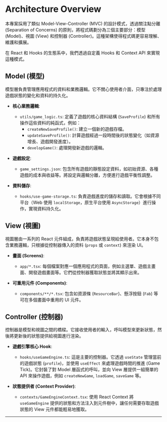 # Architecture Overview

本專案採用了類似 Model-View-Controller (MVC) 的設計模式，透過關注點分離 (Separation of Concerns) 的原則，將程式碼劃分為三個主要部分：模型 (Model)、視圖 (View) 和控制器 (Controller)。這種架構使得程式碼更容易理解、維護和擴展。

在 React 和 Hooks 的生態系中，我們透過自定義 Hooks 和 Context API 來實現這種模式。

## Model (模型)

模型層負責管理應用程式的資料和業務邏輯。它不關心使用者介面，只專注於處理遊戲狀態的變化和資料的持久化。

-   **核心業務邏輯**:
    -   `utils/game_logic.ts`: 定義了遊戲的核心資料結構 (`SaveProfile`) 和所有操作這些資料的純函式，例如：
        -   `createNewSaveProfile()`: 建立一個新的遊戲存檔。
        -   `updateSaveProfile()`: 計算遊戲經過一段時間後的狀態變化（如資源增長、遊戲開發進度）。
        -   `developGame()`: 處理開發新遊戲的邏輯。

-   **遊戲設定**:
    -   `game_settings.json`: 包含所有遊戲的靜態設定資料，如初始資源、各種遊戲的成本與收益等。將設定與邏輯分離，方便進行遊戲平衡性調整。

-   **資料儲存**:
    -   `hooks/use-game-storage.ts`: 負責遊戲進度的儲存和讀取。它會根據不同平台（Web 使用 `localStorage`，原生平台使用 `AsyncStorage`）進行操作，實現資料持久化。

## View (視圖)

視圖層由一系列的 React 元件組成，負責將遊戲狀態呈現給使用者。它本身不包含業務邏輯，只根據從控制器傳入的資料 (`props` 或 `context`) 來渲染 UI。

-   **畫面 (Screens)**:
    -   `app/*.tsx`: 每個檔案對應一個應用程式的頁面，例如主選單、遊戲主畫面、開發遊戲畫面等。它們從控制器獲取狀態並將其顯示出來。

-   **可重用元件 (Components)**:
    -   `components/**/*.tsx`: 包含如資源條 (`ResourceBar`)、懸浮按鈕 (`Fab`) 等可在多個畫面中重用的 UI 元件。

## Controller (控制器)

控制器是模型和視圖之間的橋樑。它接收使用者的輸入，呼叫模型來更新狀態，然後將更新後的狀態提供給視圖進行渲染。

-   **遊戲引擎核心 Hook**:
    -   `hooks/useGameEngine.ts`: 這是主要的控制器。它透過 `useState` 管理當前的遊戲狀態 (`profile`)，並使用 `useEffect` 來處理遊戲時間的推進 (Game Tick)。它封裝了對 Model 層函式的呼叫，並向 View 層提供一組簡單的 API 來操作遊戲，例如 `createNewGame`, `loadGame`, `saveGame` 等。

-   **狀態提供者 (Context Provider)**:
    -   `contexts/GameEngineContext.tsx`: 使用 React Context 將 `useGameEngine` 提供的狀態和方法注入到元件樹中，讓任何需要存取遊戲狀態的 View 元件都能輕易地獲取。

---
